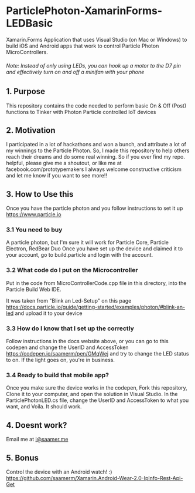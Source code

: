 # ParticlePhoton-XamarinForms-LEDBasic
Xamarin.Forms Application that uses Visual Studio (on Mac or Windows) to build iOS and Android apps that work to control Particle Photon MicroControllers. 
###### Note: Instead of only using LEDs, you can hook up a motor to the D7 pin and effectively turn on and off a minifan with your phone

## 1. Purpose
This repository contains the code needed to perform basic On & Off (Post) functions to Tinker with Photon Particle controlled IoT devices

## 2. Motivation
I participated in a lot of hackathons and won a bunch, and attribute a lot of my winnings to the Particle Photon. So, I made this repository to help others reach their dreams and do some real winning.
So if you ever find my repo. helpful, please give me a shoutout, or like me at facebook.com/prototypemakers
I always welcome constructive criticism and let me know if you want to see more!!

## 3. How to Use this
Once you have the particle photon and you follow instructions to set it up https://www.particle.io
### 3.1 You need to buy
A particle photon, but I'm sure it will work for Particle Core, Particle Electron, RedBear Duo
Once you have set up the device and claimed it to your account, go to build.particle and login with the account. 

### 3.2 What code do I put on the Microcontroller
Put in the code from MicroControllerCode.cpp file in this directory, into the Particle Build Web IDE.

It was taken from "Blink an Led-Setup" on this page https://docs.particle.io/guide/getting-started/examples/photon/#blink-an-led and upload it to your device

### 3.3 How do I know that I set up the  correctly
Follow instructions in the docs website above, or you can go to this codepen and change the UserID and AccessToken https://codepen.io/saamerm/pen/GMqWej and try to change the LED status to on. If the light goes on, you're in business.

### 3.4 Ready to build that mobile app?
Once you make sure the device works in the codepen, Fork this repository, Clone it to your computer, and open the solution in Visual Studio.
In the ParticlePhotonLED.cs file, change the UserID and AccessToken to what you want, and Voila. It should work.

## 4. Doesnt work?
Email me at i@saamer.me

## 5. Bonus
Control the device with an Android watch! :) https://github.com/saamerm/Xamarin.Android-Wear-2.0-IpInfo-Rest-Api-Get
